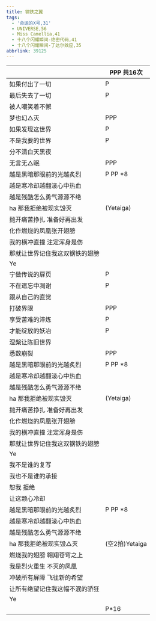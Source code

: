 ```yaml
---
title: 钢铁之翼
tags:
  - '命运的X号,31'
  - UNIVERSE,56
  - Miss Camellia,41
  - 十八个闪耀瞬间-绝密代码,41
  - 十八个闪耀瞬间-丁达尔效应,35
abbrlink: 39125
---
```

|      |PPP 共16次|
|--|--|
|如果付出了一切|P|
|最后失去了一切|P|
|被人嘲笑着不懈|      |
|梦也幻△灭|PPP|
|如果发现这世界|P|
|不是我要的世界|P|
|分不清白天黑夜|      |
|无言无△眠|PPP|
|越是黑暗那眼前的光越炙烈|P PP *8|
|越是寒冷却越翻滚心中热血|      |
|越是残酷怎么勇气源源不绝|      |
|ha 那我拒绝被现实毁灭|(Yetaiga)|
|抛开痛苦挣扎 准备好再出发|      |
|化作燃烧的凤凰张开翅膀|      |
|我的横冲直撞 注定浑身是伤|      |
|那就让世界记住我这双钢铁的翅膀|      |
|Ye|      |
|宁做传说的扉页|P|
|不在遗忘中凋谢|P|
|跟从自己的直觉|      |
|打破界限|PPP|
|享受苦难的淬炼|P|
|才能绽放的妖冶|P|
|涅槃让陈旧世界|      |
|悉数崩裂|PPP|
|越是黑暗那眼前的光越炙烈|P PP *8|
|越是寒冷却越翻滚心中热血|      |
|越是残酷怎么勇气源源不绝|      |
|ha 那我拒绝被现实毁灭|(Yetaiga)|
|抛开痛苦挣扎 准备好再出发|      |
|化作燃烧的凤凰张开翅膀|      |
|我的横冲直撞 注定浑身是伤|      |
|那就让世界记住我这双钢铁的翅膀|      |
|Ye|      |
|我不是谁的复写|      |
|我也不是谁的承接|      |
|恕我 拒绝|      |
|让这颗心冷却|      |
|越是黑暗那眼前的光越炙烈|P PP *8|
|越是寒冷却越翻滚心中热血|      |
|越是残酷怎么勇气源源不绝|      |
|ha 那我拒绝被现实毁△灭|(空2拍)Yetaiga|
|燃烧我的翅膀 翱翔苍穹之上|      |
|我是烈火重生 不灭的凤凰|      |
|冲破所有屏障 飞往新的希望|      |
|让所有绝望记住我这幅不泯的骄狂|      |
|Ye|      |
|      |P*16|